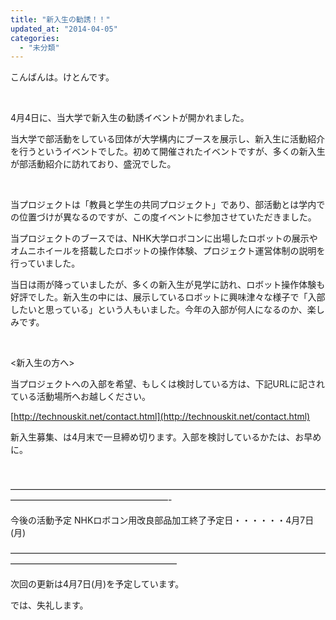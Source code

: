 ```yaml
---
title: "新入生の勧誘！！"
updated_at: "2014-04-05"
categories: 
  - "未分類"
---
```


こんばんは。けとんです。

 

4月4日に、当大学で新入生の勧誘イベントが開かれました。

当大学で部活動をしている団体が大学構内にブースを展示し、新入生に活動紹介を行うというイベントでした。初めて開催されたイベントですが、多くの新入生が部活動紹介に訪れており、盛況でした。

 

当プロジェクトは「教員と学生の共同プロジェクト」であり、部活動とは学内での位置づけが異なるのですが、この度イベントに参加させていただきました。

当プロジェクトのブースでは、NHK大学ロボコンに出場したロボットの展示やオムニホイールを搭載したロボットの操作体験、プロジェクト運営体制の説明を行っていました。

当日は雨が降っていましたが、多くの新入生が見学に訪れ、ロボット操作体験も好評でした。新入生の中には、展示しているロボットに興味津々な様子で「入部したいと思っている」という人もいました。今年の入部が何人になるのか、楽しみです。

 

<新入生の方へ>

当プロジェクトへの入部を希望、もしくは検討している方は、下記URLに記されている活動場所へお越しください。

[http://technouskit.net/contact.html](http://technouskit.net/contact.html)

新入生募集、は4月末で一旦締め切ります。入部を検討しているかたは、お早めに。

 

——————————————————————————————————————————————————————-

今後の活動予定 NHKロボコン用改良部品加工終了予定日・・・・・・4月7日(月)

———————————————————————————————————————————————————————

次回の更新は4月7日(月)を予定しています。

では、失礼します。
